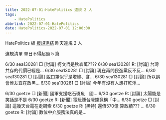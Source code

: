 ```yaml
---
title: 2022-07-01-HatePolitics 違規 2 人
tags:
    - HatePolitics
abbrlink: 2022-07-01-HatePolitics
date: HatePolitics-2022-07-01 12:00:00
---
```

HatePolitics 板 [板規連結](https://www.ptt.cc/bbs/HatePolitics/M.1617115262.A.D60.html)
昨天違規 2 人
<!-- more -->

違規清單
單日不得超過 5 篇

6/30 sea130281 □ [討論] 柯文哲是秋森萬????
6/30 sea130281 R: [討論] 台灣共存的代價已經是…
6/30 sea130281 □ [討論] 現在再問民進黨反不反…
6/30 sea130281 □ [討論] 脫口罩似乎是塔綠、含…
6/30 sea130281 □ [討論] 所以誤會侯友宜在政黑…
6/30 sea130281 □ [討論] 今年有沒有人想打乾淨…

6/30 goetze □ [新聞] 國軍支援吃石斑魚　國…
6/30 goetze R: [討論] 太陽能是笑話是不是
6/30 goetze R: [新聞] 電玩賺台灣錢竟稱「中…
6/30 goetze □ [討論] 這幾天台電在走鋼索
6/30 goetze R: [黑特] 還債570億 算政績??? …
6/30 goetze R: [討論] 數位中介服務法真的是…